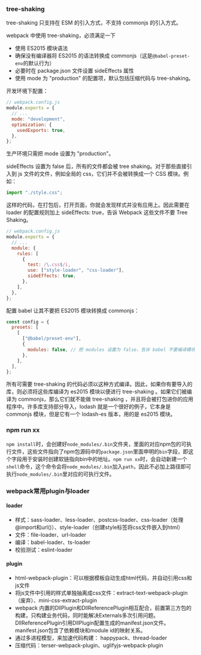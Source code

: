 ### tree-shaking

tree-shaking 只支持在 ESM 的引入方式，不支持 commonjs 的引入方式。

webpack 中使用 tree-shaking，必须满足一下

- 使用 ES2015 模块语法
- 确保没有编译器将 ES2015 的语法转换成 commonjs（这是`@babel-preset-env`的默认行为）
- 必要时在 package.json 文件设置 sideEffects 属性
- 使用 mode 为 "production" 的配置项，默认包括压缩代码与 tree-shaking。

开发环境下配置：

```javascript
// webpack.config.js
module.exports = {
  // ...
  mode: "development",
  optimization: {
    usedExports: true,
  },
};
```

生产环境只需把 mode 设置为 "production"。

sideEffects 设置为 false 后，所有的文件都会被 tree shaking。对于那些直接引入到 js 文件的文件，例如全局的 css，它们并不会被转换成一个 CSS 模块。例如：

```javascript
import "./style.css";
```

这样的代码，在打包后，打开页面，你就会发现样式并没有应用上。因此需要在 loader 的配置规则加上 sideEffects: true，告诉 Webpack 这些文件不要 Tree Shaking。

```javascript
// webpack.config.js
module.exports = {
  // ...
  module: {
    rules: [
      {
        test: /\.css$/i,
        use: ["style-loader", "css-loader"],
        sideEffects: true,
      },
    ],
  },
};
```

配置 babel 让其不要把 ES2015 模块转换成 commonjs：

```javascript
const config = {
  presets: [
    [
      ["@babel/preset-env"],
      {
        modules: false, // 把 modules 设置为 false，告诉 babel 不要编译模块代码
      },
    ],
  ],
};
```

所有可需要 tree-shaking 的代码必须以这种方式编译。因此，如果你有要导入的库，则必须将这些库编译为 es2015 模块以便进行 tree-shaking 。如果它们被编译为 commonjs，那么它们就不能做 tree-shaking ，并且将会被打包进你的应用程序中。许多库支持部分导入，lodash 就是一个很好的例子，它本身是 commonjs 模块，但是它有一个 lodash-es 版本，用的是 es2015 模块。

### npm run xx

`npm install`时，会创建好`node_modules/.bin`文件夹，里面的对应npm包的可执行文件，这些文件指向了npm包源码中的`package.json`里面申明的`bin`字段，即这个字段用于安装时创建软链指向bin中的地址。`npm run xx`时，会自动新建一个`shell`命令，这个命令会将`node_modules/.bin`加入`path`，因此不必加上路径即可执行`node_modules/.bin`里对应的可执行文件。

### webpack常用plugin与loader

#### loader

- 样式：sass-loader、less-loader、postcss-loader、css-loader（处理@import和url()）、style-loader（创建style标签将css文件嵌入到html）
- 文件：file-loader、url-loader
- 编译：babel-loader、ts-loader
- 校验测试：eslint-loader

#### plugin

- html-webpack-plugin：可以根据模板自动生成html代码，并自动引用css和js文件
- 将js文件中引用的样式单独抽离成css文件：extract-text-webpack-plugin（废弃）、mini-css-extract-plugin
- webpack 内置的DllPlugin和DllReferencePlugin相互配合，前置第三方包的构建，只构建业务代码，同时能解决Externals多次引用问题。DllReferencePlugin引用DllPlugin配置生成的manifest.json文件。manifest.json包含了依赖模块和module id的映射关系。
- 通过多进程模型，来加速代码构建： happypack、thread-loader
- 压缩代码：terser-webpack-plugin、uglifyjs-webpack-plugin